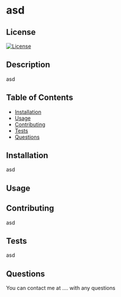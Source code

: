
# asd
## License
[![License](https://img.shields.io/badge/License-BSD_3--Clause-blue.svg)](https://opensource.org/licenses/BSD-3-Clause)
## Description
asd
## Table of Contents
* [Installation](#installation)
* [Usage](#usage)
* [Contributing](#contributing)
* [Tests](#tests)
* [Questions](#questions)
## Installation
asd
## Usage

## Contributing
asd
## Tests
asd
## Questions
You can contact me at .... with any questions

